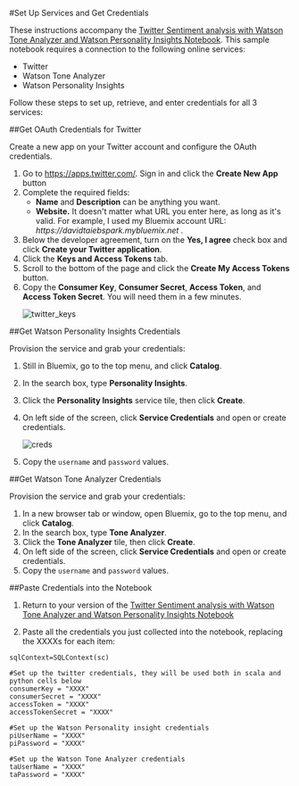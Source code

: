 #Set Up Services and Get Credentials

These instructions accompany the [Twitter Sentiment analysis with Watson Tone Analyzer and Watson Personality Insights Notebook](https://github.com/ibm-cds-labs/spark.samples/tree/master/notebook). This sample notebook requires a connection to the following online services: 

- Twitter
- Watson Tone Analyzer 
- Watson Personality Insights 

Follow these steps to set up, retrieve, and enter credentials for all 3 services:

##Get OAuth Credentials for Twitter


Create a new app on your Twitter account and configure the OAuth credentials.

<ol>
<li>Go to <a href="https://apps.twitter.com/" target="_blank">https://apps.twitter.com/</a>. Sign in and click the <strong>Create New App</strong> button<br /></li>
<li>Complete the required fields:

<ul>
<li><strong>Name</strong> and <strong>Description</strong> can be anything you want. </li>
<li><strong>Website.</strong> It doesn't matter what URL you enter here, as long as it's valid. For example, I used my Bluemix account URL: <em>https://davidtaiebspark.mybluemix.net</em> .</li>
</ul></li>
<li>Below the developer agreement, turn on the  <strong>Yes, I agree</strong> check box and click <strong>Create your Twitter application</strong>.<br /></li>
<li>Click the <strong>Keys and Access Tokens</strong> tab.</li>
<li>Scroll to the bottom of the page and click the <strong>Create My Access Tokens</strong> button.<br /></li>
<li>Copy the <strong>Consumer Key</strong>, <strong>Consumer Secret</strong>, <strong>Access Token</strong>, and <strong>Access Token Secret</strong>. You will need them in a few minutes.
<p>
<img src="https://developer.ibm.com/clouddataservices2/wp-content/uploads/sites/85/2015/09/twitter_app_keys.png" alt="twitter_keys"></p></li>
</ol>

##Get Watson Personality Insights Credentials

Provision the service and grab your credentials:

1. Still in Bluemix, go to the top menu, and click <strong>Catalog</strong>.</li>
2. In the search box, type <strong>Personality Insights</strong>.</li>
3. Click the <strong>Personality Insights</strong> service tile, then click <strong>Create</strong>. </li>
4. On left side of the screen, click <strong>Service Credentials</strong> and open or create credentials.

   ![creds](http://developer.ibm.com/clouddataservices/wp-content/uploads/sites/85/2016/10/pi_creds.png) 

5. Copy the `username` and `password` values.


##Get Watson Tone Analyzer Credentials

Provision the service and grab your credentials:

1. In a new browser tab or window, open Bluemix, go to the top menu, and click <strong>Catalog</strong>.</li>
2. In the search box, type <strong>Tone Analyzer</strong>.</li>
3. Click the <strong>Tone Analyzer</strong> tile, then click <strong>Create</strong>. </li>
4. On left side of the screen, click <strong>Service Credentials</strong> and open or create credentials.
5. Copy the `username` and `password` values. 



##Paste Credentials into the Notebook

1. Return to your version of the [Twitter Sentiment analysis with Watson Tone Analyzer and Watson Personality Insights Notebook](https://github.com/ibm-cds-labs/spark.samples/tree/master/notebook)

2. Paste all the credentials you just collected into the notebook, replacing the XXXXs for each item:

```
sqlContext=SQLContext(sc)

#Set up the twitter credentials, they will be used both in scala and python cells below
consumerKey = "XXXX"
consumerSecret = "XXXX"
accessToken = "XXXX"
accessTokenSecret = "XXXX"

#Set up the Watson Personality insight credentials
piUserName = "XXXX"
piPassword = "XXXX"

#Set up the Watson Tone Analyzer credentials
taUserName = "XXXX"
taPassword = "XXXX"
```


